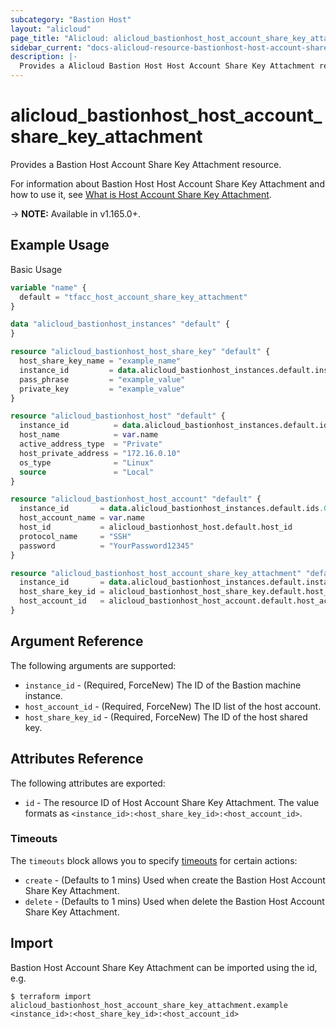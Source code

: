 ```yaml
---
subcategory: "Bastion Host"
layout: "alicloud"
page_title: "Alicloud: alicloud_bastionhost_host_account_share_key_attachment"
sidebar_current: "docs-alicloud-resource-bastionhost-host-account-share-key-attachment"
description: |-
  Provides a Alicloud Bastion Host Host Account Share Key Attachment resource.
---
```


# alicloud\_bastionhost\_host\_account\_share\_key\_attachment

Provides a Bastion Host Account Share Key Attachment resource.

For information about Bastion Host Host Account Share Key Attachment and how to use it, see [What is Host Account Share Key Attachment](https://www.alibabacloud.com/help/en/bastion-host/latest/attachhostaccountstohostsharekey).

-> **NOTE:** Available in v1.165.0+.

## Example Usage

Basic Usage

```terraform
variable "name" {
  default = "tfacc_host_account_share_key_attachment"
}

data "alicloud_bastionhost_instances" "default" {
}

resource "alicloud_bastionhost_host_share_key" "default" {
  host_share_key_name = "example_name"
  instance_id         = data.alicloud_bastionhost_instances.default.instances.0.id
  pass_phrase         = "example_value"
  private_key         = "example_value"
}

resource "alicloud_bastionhost_host" "default" {
  instance_id          = data.alicloud_bastionhost_instances.default.ids.0
  host_name            = var.name
  active_address_type  = "Private"
  host_private_address = "172.16.0.10"
  os_type              = "Linux"
  source               = "Local"
}

resource "alicloud_bastionhost_host_account" "default" {
  instance_id       = data.alicloud_bastionhost_instances.default.ids.0
  host_account_name = var.name
  host_id           = alicloud_bastionhost_host.default.host_id
  protocol_name     = "SSH"
  password          = "YourPassword12345"
}

resource "alicloud_bastionhost_host_account_share_key_attachment" "default" {
  instance_id       = data.alicloud_bastionhost_instances.default.instances.0.id
  host_share_key_id = alicloud_bastionhost_host_share_key.default.host_share_key_id
  host_account_id   = alicloud_bastionhost_host_account.default.host_account_id
}
```

## Argument Reference

The following arguments are supported:

* `instance_id` - (Required, ForceNew) The ID of the Bastion machine instance.
* `host_account_id` - (Required, ForceNew) The ID list of the host account.
* `host_share_key_id` - (Required, ForceNew) The ID of the host shared key.

## Attributes Reference

The following attributes are exported:

* `id` - The resource ID of Host Account Share Key Attachment. The value formats as `<instance_id>:<host_share_key_id>:<host_account_id>`.

### Timeouts

The `timeouts` block allows you to specify [timeouts](https://www.terraform.io/docs/configuration-0-11/resources.html#timeouts) for certain actions:

* `create` - (Defaults to 1 mins) Used when create the Bastion Host Account Share Key Attachment.
* `delete` - (Defaults to 1 mins) Used when delete the Bastion Host Account Share Key Attachment.

## Import

Bastion Host Account Share Key Attachment can be imported using the id, e.g.

```shell
$ terraform import alicloud_bastionhost_host_account_share_key_attachment.example <instance_id>:<host_share_key_id>:<host_account_id>
```